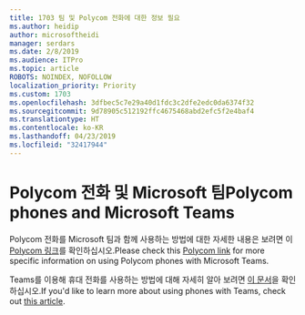 ```yaml
---
title: 1703 팀 및 Polycom 전화에 대한 정보 필요
ms.author: heidip
author: microsoftheidi
manager: serdars
ms.date: 2/8/2019
ms.audience: ITPro
ms.topic: article
ROBOTS: NOINDEX, NOFOLLOW
localization_priority: Priority
ms.custom: 1703
ms.openlocfilehash: 3dfbec5c7e29a40d1fdc3c2dfe2edc0da6374f32
ms.sourcegitcommit: 9d78905c512192ffc4675468abd2efc5f2e4baf4
ms.translationtype: HT
ms.contentlocale: ko-KR
ms.lasthandoff: 04/23/2019
ms.locfileid: "32417944"
---
```

# <a name="polycom-phones-and-microsoft-teams"></a><span data-ttu-id="c0542-102">Polycom 전화 및 Microsoft 팀</span><span class="sxs-lookup"><span data-stu-id="c0542-102">Polycom phones and Microsoft Teams</span></span>

<span data-ttu-id="c0542-103">Polycom 전화를 Microsoft 팀과 함께 사용하는 방법에 대한 자세한 내용은 보려면 이 [Polycom 링크](http://www.polycom.com/content/dam/polycom/common/documents/faqs/polycom-phones-and-microsoft-teams-faq-enus.pdf)를 확인하십시오.</span><span class="sxs-lookup"><span data-stu-id="c0542-103">Please check this [Polycom link](http://www.polycom.com/content/dam/polycom/common/documents/faqs/polycom-phones-and-microsoft-teams-faq-enus.pdf) for more specific information on using Polycom phones with Microsoft Teams.</span></span>

<span data-ttu-id="c0542-104">Teams를 이용해 휴대 전화를 사용하는 방법에 대해 자세히 알아 보려면 [이 문서](https://docs.microsoft.com/ko-KR/microsoftteams/phones-for-teams)을 확인하십시오.</span><span class="sxs-lookup"><span data-stu-id="c0542-104">If you'd like to learn more about using phones with Teams, check out [this article](https://docs.microsoft.com/ko-KR/microsoftteams/phones-for-teams).</span></span>
